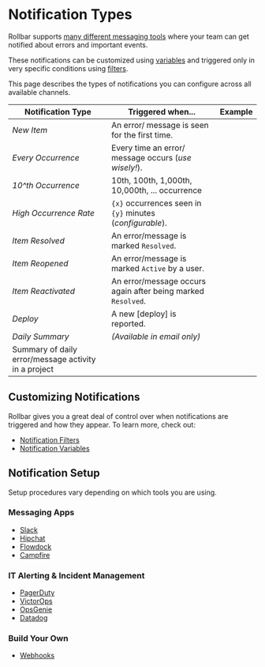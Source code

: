 # Notification Types

Rollbar supports [many different messaging tools](/integrations/) where your team can get notified about errors and important events.

These notifications can be customized using [variables]() and triggered only in very specific conditions using [filters]().

This page describes the types of notifications you can configure across all available channels.

| Notification Type | Triggered when... | Example |
|-------------------|-------------|---------|
| _New Item_ | An error/ message is seen for the first time. | |
| _Every Occurrence_ | Every time an error/ message occurs (_use wisely!_). | |
| _10^th Occurrence_ | 10th, 100th, 1,000th, 10,000th, ... occurrence | |
| _High Occurrence Rate_ | `{x}` occurrences seen in `{y}` minutes (_configurable_). | |
| _Item Resolved_ | An error/message is marked `Resolved`. | |
| _Item Reopened_ | An error/message is marked `Active` by a user. | |
| _Item Reactivated_ | An error/message occurs again after being marked `Resolved`. | |
| _Deploy_ | A new [deploy] is reported. | |
| _Daily Summary_ | _(Available in email only)_ 
Summary of daily error/message activity in a project | |

## Customizing Notifications

Rollbar gives you a great deal of control over when notifications are triggered and how they appear.  To learn more, check out:
* [Notification Filters]()
* [Notification Variables]()

## Notification Setup
Setup procedures vary depending on which tools you are using.

### Messaging Apps
* [Slack]()
* [Hipchat]()
* [Flowdock]()
* [Campfire]()

### IT Alerting & Incident Management
* [PagerDuty]()
* [VictorOps]()
* [OpsGenie]()
* [Datadog]()

### Build Your Own
* [Webhooks]()

